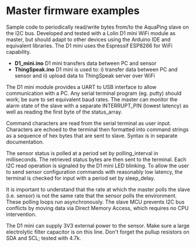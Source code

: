 # Master firmware examples

Sample code to periodically read/write bytes from/to the AquaPing slave on the I2C bus. 
    Developed and tested with a Lolin D1 mini WiFi module as master, but should adapt to 
    other devices using the Arduino IDE and equivalent libraries. The D1 mini uses the Espressif ESP8266 for WiFi capability.
    
- **D1_mini.ino**  D1 mini transfers data between PC and sensor
-  **ThingSpeak.ino** D1 mini is used to: i) transfer data between PC and sensor and ii) upload data to ThingSpeak server over WiFi
    
 The D1 mini module provides a UART to USB interface to allow communication with a PC. 
    Any serial terminal program (eg. putty) should work; be sure to set equivalent baud rates. 
    The master can monitor the alarm state of the slave with a separate INTERRUPT_PIN (lowest latency) 
    as well as reading the first byte of the status_array. 
    
 Command characters are read from the serial terminal as user input. Characters are echoed to 
    the terminal then formatted into command strings as a sequence of hex bytes that are sent to slave. 
    Syntax is in separate documentation.

 The sensor status is polled at a period set by polling_interval in milliseconds. The retrieved 
    status bytes are then sent to the terminal. Each I2C read operation is signaled by the D1 mini LED blinking. 
    To allow the user to send sensor configuration commands with reasonably low latency, the terminal 
    is checked for input with a period set by sleep_delay. 
    
It is important to understand that the rate at which
    the master polls the slave (i.e. sensor) is not the same rate that the sensor polls the environment. These polling 
    loops run asynchronously. The slave MCU prevents I2C bus conflicts by moving data via Direct Memory Access, which requires no
    CPU intervention. 

The D1 mini can supply 3V3 external power to the sensor.
    Make sure a large electrolytic filter capacitor is on this line.
    Don't forget the pullup resistors on SDA and SCL; tested with 4.7k.
  

